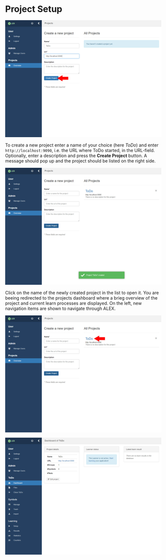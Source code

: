 # Project Setup

![Project Creation](../../../assets/images/examples/todo/project_creation.jpg)

To create a new project enter a name of your choice (here _ToDo_) and enter `http://localhost:9090`, i.e. the URL where
ToDo started, in the URL-field. Optionally, enter a description and press the __Create Project__ button. A message
should pop up and the project should be listed on the right side.

![Home with Project](../../../assets/images/examples/todo/home_with_project.jpg)

Click on the name of the newly created project in the list to open it. You are beeing redirected to the projects
dashboard where a brieg overview of the project and current learn processes are displayed. On the left, new navigation
items are shown to navigate through ALEX.

![Home with Project](../../../assets/images/examples/todo/home_with_project_2.jpg)

![Dashboard](../../../assets/images/examples/todo/dashboard.jpg)

